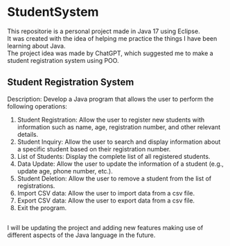 # StudentSystem
This repositorie is a personal project made in Java 17 using Eclipse. <br/>
It was created with the idea of helping me practice the things I have been learning about Java. <br/>
The project idea was made by ChatGPT, which suggested me to make a student registration system using POO.<br/>

## Student Registration System 
Description: Develop a Java program that allows the user to perform the following operations: <br/>
1. Student Registration: Allow the user to register new students with information such as name, age, registration number, and other relevant details. <br/>
2. Student Inquiry: Allow the user to search and display information about a specific student based on their registration number. <br/>
3. List of Students: Display the complete list of all registered students. <br/>
4. Data Update: Allow the user to update the information of a student (e.g., update age, phone number, etc.). <br/>
5. Student Deletion: Allow the user to remove a student from the list of registrations. <br/>
6. Import CSV data: Allow the user to import data from a csv file. <br/>
7. Export CSV data: Allow the user to export data from a csv file. <br/>
8. Exit the program.
##

I will be updating the project and adding new features making use of different aspects of the Java language in the future. <br/>
